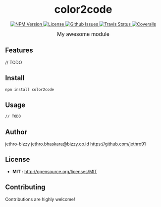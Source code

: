<big><h1 align="center">color2code</h1></big>

<p align="center">
  <a href="https://npmjs.org/package/color2code">
    <img src="https://img.shields.io/npm/v/color2code.svg" alt="NPM Version">
  </a>

  <a href="http://opensource.org/licenses/MIT">
    <img src="https://img.shields.io/npm/l/color2code.svg" alt="License">
  </a>

  <a href="https://github.com/jethro91/color2code/issues">
    <img src="https://img.shields.io/github/issues/jethro91/color2code.svg" alt="Github Issues">
  </a>

  
  <a href="https://travis-ci.org/jethro91/color2code">
    <img src="https://img.shields.io/travis/jethro91/color2code.svg" alt="Travis Status">
  </a>
  

  
  <a href="https://coveralls.io/github/jethro91/color2code">
    <img src="https://img.shields.io/coveralls/jethro91/color2code.svg" alt="Coveralls">
  </a>
  

  
</p>

<p align="center"><big>
My awesome module
</big></p>


## Features
// TODO

## Install

```sh
npm install color2code
```

## Usage

```sh
// TODO
```

## Author

jethro-bizzy jethro.bhaskara@bizzy.co.id https://github.com/jethro91

## License

- **MIT** : http://opensource.org/licenses/MIT

## Contributing

Contributions are highly welcome!
